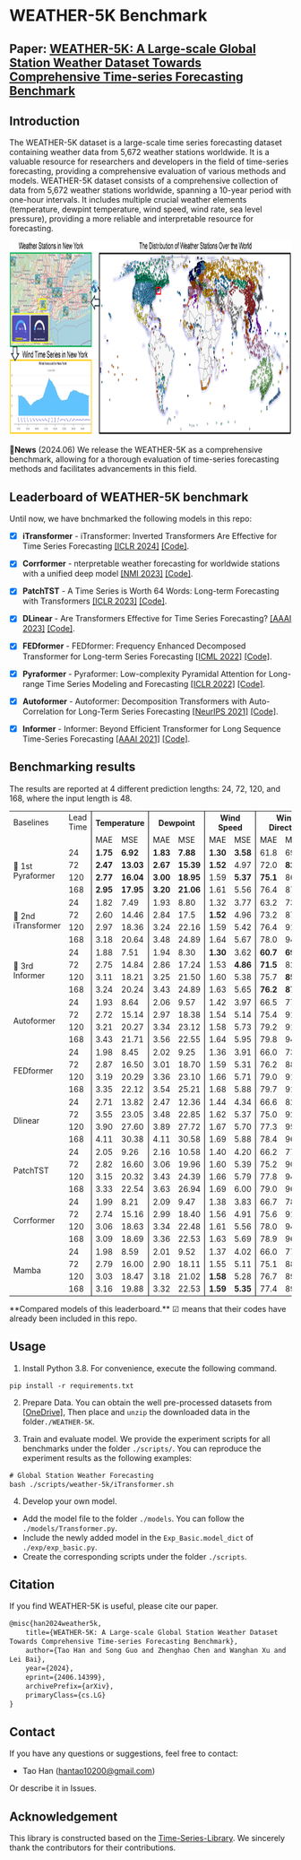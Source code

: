#  WEATHER-5K Benchmark 
## Paper: [WEATHER-5K: A Large-scale Global Station Weather Dataset Towards Comprehensive Time-series Forecasting Benchmark](https://arxiv.org/abs/2406.14399)

## Introduction

The WEATHER-5K dataset is a large-scale time series forecasting dataset containing weather data from 5,672 weather stations worldwide. It is a valuable resource for researchers and developers in the field of time-series forecasting, providing a comprehensive evaluation of various methods and models.
WEATHER-5K dataset consists of a comprehensive collection of data from 5,672 weather stations worldwide, spanning a 10-year period with one-hour intervals. It includes multiple crucial weather elements (temperature, dewpint temperature, wind speed, wind rate, sea level pressure), providing a more reliable and interpretable resource for forecasting.

<p align="center">
<img src=".\asset\Overview.png" height = "350" alt="" align=center />
</p>


:triangular_flag_on_post:**News** (2024.06)  We release the WEATHER-5K as a comprehensive benchmark, allowing for a thorough evaluation of time-series forecasting methods and facilitates advancements in this field.

## Leaderboard of WEATHER-5K benchmark

Until now, we have bnchmarked the following models in this repo:
  - [x] **iTransformer** - iTransformer: Inverted Transformers Are Effective for Time Series Forecasting [[ICLR 2024]](https://arxiv.org/abs/2310.06625) [[Code]](https://github.com/thuml/Time-Series-Library/blob/main/models/iTransformer.py).
  - [x] **Corrformer** - nterpretable weather forecasting for worldwide stations with a unified deep model [[NMI 2023]](https://www.nature.com/articles/s42256-023-00667-9) [[Code]](https://github.com/thuml/Time-Series-Library/blob/main/models/Corrformer.py).

  - [x] **PatchTST** - A Time Series is Worth 64 Words: Long-term Forecasting with Transformers [[ICLR 2023]](https://openreview.net/pdf?id=Jbdc0vTOcol) [[Code]](https://github.com/thuml/Time-Series-Library/blob/main/models/PatchTST.py).
  - [x] **DLinear** - Are Transformers Effective for Time Series Forecasting? [[AAAI 2023]](https://arxiv.org/pdf/2205.13504.pdf) [[Code]](https://github.com/thuml/Time-Series-Library/blob/main/models/DLinear.py).
  - [x] **FEDformer** - FEDformer: Frequency Enhanced Decomposed Transformer for Long-term Series Forecasting [[ICML 2022]](https://proceedings.mlr.press/v162/zhou22g.html) [[Code]](https://github.com/thuml/Time-Series-Library/blob/main/models/FEDformer.py).
  - [x] **Pyraformer** - Pyraformer: Low-complexity Pyramidal Attention for Long-range Time Series Modeling and Forecasting [[ICLR 2022]](https://openreview.net/pdf?id=0EXmFzUn5I) [[Code]](https://github.com/thuml/Time-Series-Library/blob/main/models/Pyraformer.py).
  - [x] **Autoformer** - Autoformer: Decomposition Transformers with Auto-Correlation for Long-Term Series Forecasting [[NeurIPS 2021]](https://openreview.net/pdf?id=I55UqU-M11y) [[Code]](https://github.com/thuml/Time-Series-Library/blob/main/models/Autoformer.py).
  - [x] **Informer** - Informer: Beyond Efficient Transformer for Long Sequence Time-Series Forecasting [[AAAI 2021]](https://ojs.aaai.org/index.php/AAAI/article/view/17325/17132) [[Code]](https://github.com/thuml/Time-Series-Library/blob/main/models/Informer.py).


<!-- 
**Note: We will keep updating this leaderboard.** If you have proposed advanced and awesome models, you can send us your paper/code link or raise a pull request. We will add them to this repo and update the leaderboard as soon as possible. -->

## Benchmarking results 

The results are reported at 4 different prediction lengths: 24, 72, 120, and 168, where the input length is 48. 
<table>
  <colgroup>
    <col>
    <col>
    <col style="border-left: 1px solid black;">
    <col style="border-right: 1px solid black;">
    <col style="border-left: 1px solid black;">
    <col style="border-right: 1px solid black;">
    <col style="border-left: 1px solid black;">
    <col style="border-right: 1px solid black;">
    <col style="border-left: 1px solid black;">
    <col style="border-right: 1px solid black;">
    <col style="border-left: 1px solid black;">
    <col style="border-right: 1px solid black;">
  </colgroup>
    <tr>
        <td>Baselines<strong></td>
        <td>Lead Time</td>
        <th colspan="2">Temperature</th>
        <th colspan="2">Dewpoint</th>
        <th colspan="2">Wind Speed</th>
        <th colspan="2">Wind Direction</th>
        <th colspan="2">Sea Level Pressure</th>
        <th colspan="2">Overall</th>
    </tr>
    <tr>
        <td></td>
        <td></td>
        <td>MAE</td>
        <td>MSE</td>
        <td>MAE</td>
        <td>MSE</td>
        <td>MAE</td>
        <td>MSE</td>
        <td>MAE</td>
        <td>MSE</td>
        <td>MAE</td>
        <td>MSE</td>
        <td>MAE</td>
        <td>MSE</td>
    </tr>
<tr>
        <td rowspan="4">🥇 1st Pyraformer</td>
        <td>24</td>
        <td><strong>1.75<strong></td>
        <td><strong>6.92<strong></td>
        <td><strong>1.83<strong></td>
        <td><strong>7.88<strong></td>
        <td><strong>1.30<strong></td>
        <td><strong>3.58<strong></td>
        <td>61.8</td>
        <td>6930.2</td>
        <td><strong>1.90<strong></td>
        <td><strong>9.72<strong></td>
        <td>13.7</td>
        <td>1391.7</td>
    </tr>
    <tr>
        <td>72</td>
        <td><strong>2.47<strong></td>
        <td><strong>13.03<strong></td>
        <td><strong>2.67<strong></td>
        <td><strong>15.39<strong></td>
        <td><strong>1.52<strong></td>
        <td>4.97</td>
        <td>72.0</td>
        <td><strong>8222.4<strong></td>
        <td><strong>3.76<strong></td>
        <td><strong>33.67<strong></td>
        <td>16.5</td>
        <td>1657.9</td>
    </tr>
    <tr>
        <td>120</td>
        <td><strong>2.77<strong></td>
        <td><strong>16.04<strong></td>
        <td><strong>3.00<strong></td>
        <td><strong>18.95<strong></td>
        <td>1.59</td>
        <td><strong>5.37<strong></td>
        <td><strong>75.1<strong></td>
        <td>8610.7</td>
        <td><strong>4.43<strong></td>
        <td><strong>43.91<strong></td>
        <td><strong>17.4<strong></td>
        <td>1739.0</td>
    </tr>
    <tr>
        <td>168</td>
        <td><strong>2.95<strong></td>
        <td><strong>17.95<strong></td>
        <td><strong>3.20<strong></td>
        <td><strong>21.06<strong></td>
        <td>1.61</td>
        <td>5.56</td>
        <td>76.4</td>
        <td>8773.5</td>
        <td><strong>4.77<strong></td>
        <td><strong>49.97<strong></td>
        <td><strong>17.8<strong></td>
        <td>1773.6</td>
    </tr>
        <tr>
        <td rowspan="4">🥈 2nd iTransformer</td>
        <td>24</td>
        <td>1.82</td>
        <td>7.49</td>
        <td>1.93</td>
        <td>8.80</td>
        <td>1.32</td>
        <td>3.77</td>
        <td>63.2</td>
        <td>7358.8</td>
        <td>1.99</td>
        <td>10.84</td>
        <td>14.1</td>
        <td>1478.0</td>
    </tr>
    <tr>
        <td>72</td>
        <td>2.60</td>
        <td>14.46</td>
        <td>2.84</td>
        <td>17.5</td>
        <td><strong>1.52<strong></td>
        <td>4.96</td>
        <td>73.2</td>
        <td>8713.3</td>
        <td>4.14</td>
        <td>40.65</td>
        <td>16.9</td>
        <td>1758.2</td>
    </tr>
    <tr>
        <td>120</td>
        <td>2.97</td>
        <td>18.36</td>
        <td>3.24</td>
        <td>22.16</td>
        <td>1.59</td>
        <td>5.42</td>
        <td>76.4</td>
        <td>9192.2</td>
        <td>4.95</td>
        <td>54.67</td>
        <td>17.8</td>
        <td>1858.6</td>
    </tr>
    <tr>
        <td>168</td>
        <td>3.18</td>
        <td>20.64</td>
        <td>3.48</td>
        <td>24.89</td>
        <td>1.64</td>
        <td>5.67</td>
        <td>78.0</td>
        <td>9441.1</td>
        <td>5.36</td>
        <td>62.31</td>
        <td>18.3</td>
        <td>1910.9</td>
    </tr>
    <tr>
        <td rowspan="4">🥉 3rd Informer</td>
        <td >24</td>
        <td>1.88</td>
        <td>7.51</td>
        <td>1.94</td>
        <td>8.30</td>
        <td><strong>1.30<strong></td>
        <td>3.62</td>
        <td><strong>60.7<strong></td>
        <td><strong>6906.9<strong></td>
        <td>2.01</td>
        <td>10.56</td>
        <td><strong>13.6<strong></td>
        <td><strong>1387.4<strong></td>
    </tr>
    <tr>
        <td>72</td>
        <td>2.75</td>
        <td>14.84</td>
        <td>2.86</td>
        <td>17.24</td>
        <td>1.53</td>
        <td><strong>4.86<strong></td>
        <td><strong>71.5<strong></td>
        <td>8251.4</td>
        <td>4.24</td>
        <td>39.24</td>
        <td><strong>16.4<strong></td>
        <td><strong>1631.4<strong></td>
    </tr>
    <tr>
        <td>120</td>
        <td>3.11</td>
        <td>18.21</td>
        <td>3.25</td>
        <td>21.50</td>
        <td>1.60</td>
        <td>5.38</td>
        <td>75.7</td>
        <td><strong>8504.5<strong></td>
        <td>5.15</td>
        <td>54.31</td>
        <td>18.3</td>
        <td><strong>1720.4<strong></td>
    </tr>
    <tr>
        <td>168</td>
        <td>3.24</td>
        <td>20.24</td>
        <td>3.43</td>
        <td>24.89</td>
        <td>1.63</td>
        <td>5.65</td>
        <td><strong>76.2<strong></td>
        <td><strong>8718.4<strong></td>
        <td>5.26</td>
        <td>58.42</td>
        <td>18.1</td>
        <td><strong>1764.4<strong></td>
    </tr>
    <tr>
        <td rowspan="4">Autoformer</td>
        <td>24</td>
        <td>1.93</td>
        <td>8.64</td>
        <td>2.06</td>
        <td>9.57</td>
        <td>1.42</td>
        <td>3.97</td>
        <td>66.5</td>
        <td>7710.0</td>
        <td>2.26</td>
        <td>12.78</td>
        <td>15.2</td>
        <td>1553.4</td>
    </tr>
    <tr>
        <td>72</td>
        <td>2.72</td>
        <td>15.14</td>
        <td>2.97</td>
        <td>18.38</td>
        <td>1.54</td>
        <td>5.14</td>
        <td>75.4</td>
        <td>9111.5</td>
        <td>4.25</td>
        <td>42.34</td>
        <td>17.8</td>
        <td>1846.7</td>
    </tr>
    <tr>
        <td>120</td>
        <td>3.21</td>
        <td>20.27</td>
        <td>3.34</td>
        <td>23.12</td>
        <td>1.58</td>
        <td>5.73</td>
        <td>79.2</td>
        <td>9143.5</td>
        <td>4.83</td>
        <td>48.88</td>
        <td>18.1</td>
        <td>1868.3</td>
    </tr>
    <tr>
        <td>168</td>
        <td>3.43</td>
        <td>21.71</td>
        <td>3.56</td>
        <td>22.55</td>
        <td>1.64</td>
        <td>5.95</td>
        <td>79.8</td>
        <td>9435.8</td>
        <td>5.32</td>
        <td>61.85</td>
        <td>18.5</td>
        <td>1885.7</td>
    </tr>
    <tr>
        <td rowspan="4">FEDformer</td>
        <td>24</td>
        <td>1.98</td>
        <td>8.45</td>
        <td>2.02</td>
        <td>9.25</td>
        <td>1.36</td>
        <td>3.91</td>
        <td>66.0</td>
        <td>7384.1</td>
        <td>2.13</td>
        <td>11.43</td>
        <td>14.7</td>
        <td>1483.4</td>
    </tr>
    <tr>
        <td>72</td>
        <td>2.87</td>
        <td>16.50</td>
        <td>3.01</td>
        <td>18.70</td>
        <td>1.59</td>
        <td>5.31</td>
        <td>76.2</td>
        <td>8824.8</td>
        <td>4.15</td>
        <td>37.60</td>
        <td>17.6</td>
        <td>1780.6</td>
    </tr>
    <tr>
        <td>120</td>
        <td>3.19</td>
        <td>20.29</td>
        <td>3.36</td>
        <td>23.10</td>
        <td>1.66</td>
        <td>5.71</td>
        <td>79.0</td>
        <td>9143.3</td>
        <td>4.81</td>
        <td>48.86</td>
        <td>18.4</td>
        <td>1848.3</td>
    </tr>
    <tr>
        <td>168</td>
        <td>3.35</td>
        <td>22.12</td>
        <td>3.54</td>
        <td>25.21</td>
        <td>1.68</td>
        <td>5.88</td>
        <td>79.7</td>
        <td>9189.2</td>
        <td>5.01</td>
        <td>53.39</td>
        <td>18.7</td>
        <td>1859.2</td>
    </tr>
    <tr>
        <td rowspan="4">Dlinear</td>
        <td>24</td>
        <td>2.71</td>
        <td>13.82</td>
        <td>2.47</td>
        <td>12.36</td>
        <td>1.44</td>
        <td>4.34</td>
        <td>66.6</td>
        <td>8234.5</td>
        <td>3.09</td>
        <td>21.34</td>
        <td>15.3</td>
        <td>1657.3</td>
    </tr>
    <tr>
        <td>72</td>
        <td>3.55</td>
        <td>23.05</td>
        <td>3.48</td>
        <td>22.85</td>
        <td>1.62</td>
        <td>5.37</td>
        <td>75.0</td>
        <td>9250.8</td>
        <td>4.64</td>
        <td>45.83</td>
        <td>17.7</td>
        <td>1869.6</td>
    </tr>
    <tr>
        <td>120</td>
        <td>3.90</td>
        <td>27.60</td>
        <td>3.89</td>
        <td>27.72</td>
        <td>1.67</td>
        <td>5.70</td>
        <td>77.3</td>
        <td>9510.6</td>
        <td>5.19</td>
        <td>56.22</td>
        <td>18.4</td>
        <td>1925.6</td>
    </tr>
    <tr>
        <td>168</td>
        <td>4.11</td>
        <td>30.38</td>
        <td>4.11</td>
        <td>30.58</td>
        <td>1.69</td>
        <td>5.88</td>
        <td>78.4</td>
        <td>9630.0</td>
        <td>5.48</td>
        <td>61.73</td>
        <td>18.8</td>
        <td>1951.7</td>
    </tr>
    <tr>
        <td rowspan="4">PatchTST</td>
        <td>24</td>
        <td>2.05</td>
        <td>9.26</td>
        <td>2.16</td>
        <td>10.58</td>
        <td>1.40</td>
        <td>4.20</td>
        <td>66.2</td>
        <td>7765.8</td>
        <td>2.19</td>
        <td>12.54</td>
        <td>14.8</td>
        <td>1560.5</td>
    </tr>
    <tr>
        <td>72</td>
        <td>2.82</td>
        <td>16.60</td>
        <td>3.06</td>
        <td>19.96</td>
        <td>1.60</td>
        <td>5.39</td>
        <td>75.2</td>
        <td>9067.8</td>
        <td>4.28</td>
        <td>42.46</td>
        <td>17.4</td>
        <td>1830.5</td>
    </tr>
    <tr>
        <td>120</td>
        <td>3.15</td>
        <td>20.32</td>
        <td>3.43</td>
        <td>24.39</td>
        <td>1.66</td>
        <td>5.79</td>
        <td>77.8</td>
        <td>9452.6</td>
        <td>5.09</td>
        <td>57.29</td>
        <td>18.2</td>
        <td>1912.1</td>
    </tr>
    <tr>
        <td>168</td>
        <td>3.33</td>
        <td>22.54</td>
        <td>3.63</td>
        <td>26.94</td>
        <td>1.69</td>
        <td>6.00</td>
        <td>79.0</td>
        <td>9638.1</td>
        <td>5.51</td>
        <td>65.3</td>
        <td>18.6</td>
        <td>1951.7</td>
    </tr>
    <tr>
        <td rowspan="4">Corrformer</td>
        <td>24</td>
        <td>1.99</td>
        <td>8.21</td>
        <td>2.09</td>
        <td>9.47</td>
        <td>1.38</td>
        <td>3.83</td>
        <td>66.7</td>
        <td>7832.3</td>
        <td>2.19</td>
        <td>12.39</td>
        <td>14.9</td>
        <td>1584.4</td>
    </tr>
    <tr>
        <td>72</td>
        <td>2.74</td>
        <td>15.16</td>
        <td>2.99</td>
        <td>18.40</td>
        <td>1.56</td>
        <td>4.91</td>
        <td>75.6</td>
        <td>9111.7</td>
        <td>4.27</td>
        <td>42.36</td>
        <td>17.8</td>
        <td>1846.7</td>
    </tr>
    <tr>
        <td>120</td>
        <td>3.06</td>
        <td>18.63</td>
        <td>3.34</td>
        <td>22.48</td>
        <td>1.61</td>
        <td>5.56</td>
        <td>78.0</td>
        <td>9477.4</td>
        <td>5.08</td>
        <td>57.13</td>
        <td>18.1</td>
        <td>1915.8</td>
    </tr>
    <tr>
        <td>168</td>
        <td>3.09</td>
        <td>18.69</td>
        <td>3.36</td>
        <td>22.53</td>
        <td>1.63</td>
        <td>5.69</td>
        <td>78.9</td>
        <td>9636.0</td>
        <td>5.34</td>
        <td>61.83</td>
        <td>18.4</td>
        <td>1938.8</td>
    </tr>
    <tr>
        <td rowspan="4">Mamba</td>
        <td>24</td>
        <td>1.98</td>
        <td>8.59</td>
        <td>2.01</td>
        <td>9.52</td>
        <td>1.37</td>
        <td>4.02</td>
        <td>66.0</td>
        <td>7709.5</td>
        <td>2.21</td>
        <td>12.73</td>
        <td>14.7</td>
        <td>1548.9</td>
    </tr>
    <tr>
        <td>72</td>
        <td>2.79</td>
        <td>16.00</td>
        <td>2.90</td>
        <td>18.11</td>
        <td>1.55</td>
        <td>5.11</td>
        <td>75.1</td>
        <td>8863.9</td>
        <td>4.29</td>
        <td>41.88</td>
        <td>17.3</td>
        <td>1789.0</td>
    </tr>
    <tr>
        <td>120</td>
        <td>3.03</td>
        <td>18.47</td>
        <td>3.18</td>
        <td>21.02</td>
        <td><strong>1.58<strong></td>
        <td>5.28</td>
        <td>76.7</td>
        <td>8931.2</td>
        <td>4.93</td>
        <td>52.56</td>
        <td>17.9</td>
        <td>1805.7</td>
    </tr>
    <tr>
        <td>168</td>
        <td>3.16</td>
        <td>19.88</td>
        <td>3.32</td>
        <td>22.53</td>
        <td><strong>1.59<strong></td>
        <td><strong>5.35<strong></td>
        <td>77.4</td>
        <td>8958.8</td>
        <td>5.21</td>
        <td>57.37</td>
        <td>18.1</td>
        <td>1812.8</td>
    </tr>
</table>
**Compared models of this leaderboard.** ☑ means that their codes have already been included in this repo.


## Usage

1. Install Python 3.8. For convenience, execute the following command.

```
pip install -r requirements.txt
```

2. Prepare Data. You can obtain the well pre-processed datasets from [[OneDrive]](https://hkustconnect-my.sharepoint.com/:u:/g/personal/thanad_connect_ust_hk/ESwj0TtAqw1Fu_eorfmEsL0B1TMJ8DXxMgEzDd-w1R0k_w?e=DLOhRn), Then place and `unzip` the downloaded data in the folder`./WEATHER-5K`. 


3. Train and evaluate model. We provide the experiment scripts for all benchmarks under the folder `./scripts/`. You can reproduce the experiment results as the following examples:

```
# Global Station Weather Forecasting
bash ./scripts/weather-5k/iTransformer.sh

```

4. Develop your own model.

- Add the model file to the folder `./models`. You can follow the `./models/Transformer.py`.
- Include the newly added model in the `Exp_Basic.model_dict` of  `./exp/exp_basic.py`.
- Create the corresponding scripts under the folder `./scripts`.

## Citation

If you find WEATHER-5K is useful, please cite our paper.

```
@misc{han2024weather5k,
    title={WEATHER-5K: A Large-scale Global Station Weather Dataset Towards Comprehensive Time-series Forecasting Benchmark},
    author={Tao Han and Song Guo and Zhenghao Chen and Wanghan Xu and Lei Bai},
    year={2024},
    eprint={2406.14399},
    archivePrefix={arXiv},
    primaryClass={cs.LG}
}
```

## Contact
If you have any questions or suggestions, feel free to contact:

- Tao Han (hantao10200@gmail.com)

Or describe it in Issues.

## Acknowledgement

This library is constructed based on the [Time-Series-Library](https://github.com/thuml/Time-Series-Librar). We sincerely thank the contributors for their contributions.


